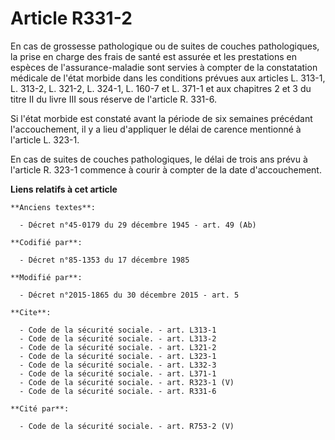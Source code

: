 # Article R331-2

En cas de grossesse pathologique ou de suites de couches pathologiques, la prise en charge des frais de santé est assurée et
les prestations en espèces de l'assurance-maladie sont servies à compter de la constatation médicale de l'état morbide dans
les conditions prévues aux articles L. 313-1, L. 313-2, L. 321-2, L. 324-1, L. 160-7 et L. 371-1 et aux chapitres 2 et 3 du
titre II du livre III sous réserve de l'article R. 331-6.

Si l'état morbide est constaté avant la période de six semaines précédant l'accouchement, il y a lieu d'appliquer le délai de
carence mentionné à l'article L. 323-1.

En cas de suites de couches pathologiques, le délai de trois ans prévu à l'article R. 323-1 commence à courir à compter de la
date d'accouchement.

**Liens relatifs à cet article**

	**Anciens textes**:

	  - Décret n°45-0179 du 29 décembre 1945 - art. 49 (Ab)

	**Codifié par**:

	  - Décret n°85-1353 du 17 décembre 1985

	**Modifié par**:

	  - Décret n°2015-1865 du 30 décembre 2015 - art. 5

	**Cite**:

	  - Code de la sécurité sociale. - art. L313-1
	  - Code de la sécurité sociale. - art. L313-2
	  - Code de la sécurité sociale. - art. L321-2
	  - Code de la sécurité sociale. - art. L323-1
	  - Code de la sécurité sociale. - art. L332-3
	  - Code de la sécurité sociale. - art. L371-1
	  - Code de la sécurité sociale. - art. R323-1 (V)
	  - Code de la sécurité sociale. - art. R331-6

	**Cité par**:

	  - Code de la sécurité sociale. - art. R753-2 (V)
